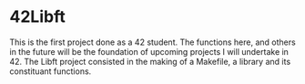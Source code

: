 # 42Libft
This is the first project done as a 42 student. The functions here, and others in the future will be the foundation of upcoming projects I will undertake in 42.
The Libft project consisted in the making of a Makefile, a library and its constituant functions.
